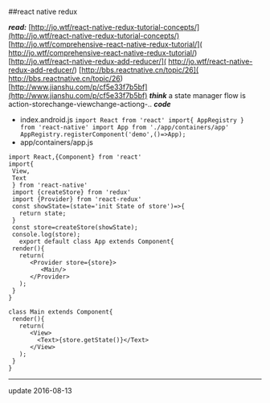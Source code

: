 ##react native  redux

***read:***
	[http://jo.wtf/react-native-redux-tutorial-concepts/](http://jo.wtf/react-native-redux-tutorial-concepts/)
    [http://jo.wtf/comprehensive-react-native-redux-tutorial/](
    http://jo.wtf/comprehensive-react-native-redux-tutorial/)
    [http://jo.wtf/react-native-redux-add-reducer/](
    http://jo.wtf/react-native-redux-add-reducer/)
    [http://bbs.reactnative.cn/topic/26](
    http://bbs.reactnative.cn/topic/26)
    [http://www.jianshu.com/p/cf5e33f7b5bf](http://www.jianshu.com/p/cf5e33f7b5bf)
***think***
	a state manager
    flow is action-storechange-viewchange-actiong-..
***code***
   - index.android.js
   	```
    import React from 'react'
    import{
      AppRegistry
    } from 'react-native'
    import App from './app/containers/app'
    AppRegistry.registerComponent('demo',()=>App);
    ```
   - app/containers/app.js
   ```
   import React,{Component} from 'react'
   import{
    View,
    Text
    } from 'react-native'
    import {createStore} from 'redux'
    import {Provider} from 'react-redux'
    const showState=(state='init State of store')=>{
      return state;
    }
    const store=createStore(showState);
    console.log(store);
      export default class App extends Component{
    render(){
      return(
         <Provider store={store}>
            <Main/>
         </Provider>
      );
    }
  }

  class Main extends Component{
    render(){
      return(
         <View>
           <Text>{store.getState()}</Text>
         </View>
      );
    }
  }
   ```
   
   



* * *
update 2016-08-13